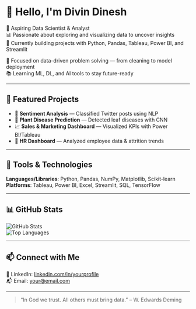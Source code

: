 # 👋 Hello, I'm Divin Dinesh

🎯 Aspiring Data Scientist & Analyst  
📊 Passionate about exploring and visualizing data to uncover insights  
🚀 Currently building projects with Python, Pandas, Tableau, Power BI, and Streamlit  

🧠 Focused on data-driven problem solving — from cleaning to model deployment  
📚 Learning ML, DL, and AI tools to stay future-ready

---

## 📌 Featured Projects

- 💬 **Sentiment Analysis** — Classified Twitter posts using NLP  
- 🌿 **Plant Disease Prediction** — Detected leaf diseases with CNN  
- 📈 **Sales & Marketing Dashboard** — Visualized KPIs with Power BI/Tableau  
- 👥 **HR Dashboard** — Analyzed employee data & attrition trends

---

## 🧰 Tools & Technologies

**Languages/Libraries**: Python, Pandas, NumPy, Matplotlib, Scikit-learn  
**Platforms**: Tableau, Power BI, Excel, Streamlit, SQL, TensorFlow

---

## 📊 GitHub Stats

![GitHub Stats](https://github-readme-stats.vercel.app/api?username=divinzz&show_icons=true&theme=radical)  
![Top Languages](https://github-readme-stats.vercel.app/api/top-langs/?username=divinzz&layout=compact&theme=radical)

---

## 📫 Connect with Me

🔗 LinkedIn: [linkedin.com/in/yourprofile](#)  
📬 Email: [your@email.com](#)

---

> “In God we trust. All others must bring data.” – W. Edwards Deming
